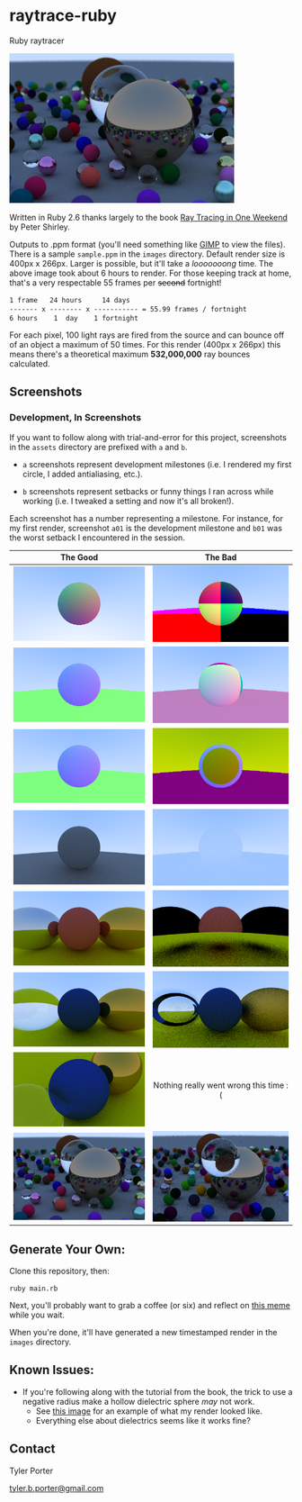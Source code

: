 # raytrace-ruby

Ruby raytracer

![Header](assets/a08_final.png)

Written in Ruby 2.6 thanks largely to the book [Ray Tracing in One Weekend](https://raytracing.github.io/books/RayTracingInOneWeekend.html) by Peter Shirley.

Outputs to .ppm format (you'll need something like [GIMP](https://www.gimp.org/) to view the files). There is a sample `sample.ppm` in the `images` directory. Default render size is 400px x 266px. Larger is possible, but it'll take a *looooooong* time. The above image took about 6 hours to render. For those keeping track at home, that's a very respectable 55 frames per ~~second~~ fortnight!

```
1 frame   24 hours     14 days 
------- x -------- x ----------- = 55.99 frames / fortnight
6 hours    1  day    1 fortnight
```

For each pixel, 100 light rays are fired from the source and can bounce off of an object a maximum of 50 times. For this render (400px x 266px) this means there's a theoretical maximum **532,000,000** ray bounces calculated.

## Screenshots

### Development, In Screenshots

If you want to follow along with trial-and-error for this project, screenshots in the `assets` directory are prefixed with `a` and `b`. 

* `a` screenshots represent development milestones (i.e. I rendered my first circle, I added antialiasing, etc.). 

* `b` screenshots represent setbacks or funny things I ran across while working (i.e. I tweaked a setting and now it's all broken!).

Each screenshot has a number representing a milestone. For instance, for my first render, screenshot `a01` is the development milestone and `b01` was the worst setback I encountered in the session.

The Good | The Bad
:-------:|:------:
![Surface Normals of a Sphere](assets/a01_surface_normals.png) | ![Rendering Color](assets/b01_color_mistakes.png)
![Rendering the World](assets/a02_world_rendering.png) | ![Rendering Color 2](assets/b02_color_mistakes2.png)
![Antialiasing](assets/a03_antialiased_100_per_px.png) | ![Antialiasing Error](assets/b03_antialiasing_error.png)
![Diffusion](assets/a04_diffusion.png) | ![Diffusion Error](assets/b04_washed_out_diffusion.png)
![Materials Differentiation](assets/a05_metal.png) | ![Materials Mistake](assets/b05_materials_rendering.png)
![Glass](assets/a06_dielectrics.png) | ![Black Hole](assets/b06_black_hole.png)
![Camera](assets/a07_camera.png) | Nothing really went wrong this time :(
![Final](assets/a08_final.png) | ![Out Of Order Rendering](assets/b08_out_of_order.png)

## Generate Your Own:

Clone this repository, then:

```shell
ruby main.rb
```

Next, you'll probably want to grab a coffee (or six) and reflect on [this meme](https://i.redd.it/9tu18n684z331.jpg) while you wait.

When you're done, it'll have generated a new timestamped render in the `images` directory.

## Known Issues:

- If you're following along with the tutorial from the book, the trick to use a negative radius make a hollow dielectric sphere *may* not work.
  - See [this image](assets/b06_black_hole.png) for an example of what my render looked like.
  - Everything else about dielectrics seems like it works fine?

## Contact

Tyler Porter

tyler.b.porter@gmail.com
